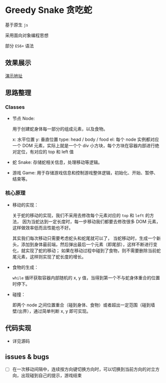 # Greedy Snake 贪吃蛇

基于原生 `js`

采用面向对象编程思想

部分 `ES6+` 语法

## 效果展示

[演示地址](https://ly980408.github.io/GreedySnake/)
## 思路整理
### Classes
  - 节点 Node:

    用于创建蛇身体每一部分的组成元素，以及食物。

    x: 水平位置
    y: 垂直位置
    type: head / body / food
    el: 每个 node 实例都对应一个 DOM 元素，实际上就是一个个 div 小方块，每个方块在容器内部进行绝对定位，有对应的 top 和 left 值

  - 蛇 Snake:
    存储蛇相关信息，处理移动等逻辑。

  - 游戏 Game:
    用于存储游戏信息和控制游戏整体逻辑，初始化、开始、暂停、结束等。

### 核心原理

  - 移动的实现：
    
    关于蛇的移动的实现，我们不采用去修改每个元素对应的 `top` 和 `left` 的方法，
    因为当蛇达到一定长度时，每一步移动我们都要去修改很多 DOM 元素，这样做效率低而且性能也不好。

    其实我们每次移动只需要考虑蛇头和蛇尾就可以了，
    当蛇移动时，生成一个新头，添加到身体最前端，然后弹出最后一个元素（即尾部），这样不断进行变化，就实现了蛇的移动；
    如果在移动过程中碰到了食物，则不需要删除当前蛇尾元素，这样则实现了蛇长度的增长。

  - 食物的生成：

    `while` 循环获取容器内部随机的 x, y 值，当得到第一个不与蛇身体重合的位置时停下。

  - 碰撞：
    
    即两个 node 之间位置重合（碰到身体、食物）或者超出一定范围（碰到墙壁/出界），通过简单判断 x, y 即可实现。
## 代码实现

- 详见源码

## issues & bugs

- [ ] 在一次移动间隔中，连续按方向键切换方向时，可以切换到当前方向的对立方向，出现碰到自己的提示，游戏结束
